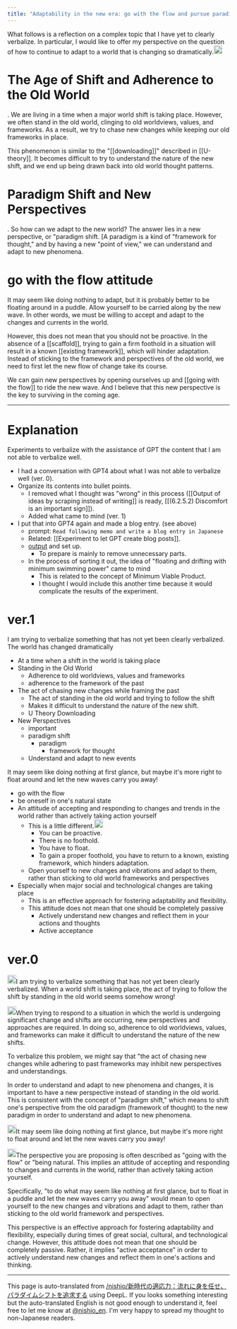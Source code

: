 ```yaml
---
title: "Adaptability in the new era: go with the flow and pursue paradigm shifts"
---
```


What follows is a reflection on a complex topic that I have yet to clearly verbalize. In particular, I would like to offer my perspective on the question of how to continue to adapt to a world that is changing so dramatically.<img src='https://scrapbox.io/api/pages/nishio-en/gpt/icon' alt='gpt.icon' height="19.5"/>

# The Age of Shift and Adherence to the Old World
.
We are living in a time when a major world shift is taking place. However, we often stand in the old world, clinging to old worldviews, values, and frameworks. As a result, we try to chase new changes while keeping our old frameworks in place.

This phenomenon is similar to the "[[downloading]]" described in [[U-theory]]. It becomes difficult to try to understand the nature of the new shift, and we end up being drawn back into old world thought patterns.

# Paradigm Shift and New Perspectives
.
So how can we adapt to the new world? The answer lies in a new perspective, or "paradigm shift. [A paradigm is a kind of "framework for thought," and by having a new "point of view," we can understand and adapt to new phenomena.

# go with the flow attitude
It may seem like doing nothing to adapt, but it is probably better to be floating around in a puddle. Allow yourself to be carried along by the new wave. In other words, we must be willing to accept and adapt to the changes and currents in the world.

However, this does not mean that you should not be proactive. In the absence of a [[scaffold]], trying to gain a firm foothold in a situation will result in a known [[existing framework]], which will hinder adaptation. Instead of sticking to the framework and perspectives of the old world, we need to first let the new flow of change take its course.

We can gain new perspectives by opening ourselves up and [[going with the flow]] to ride the new wave. And I believe that this new perspective is the key to surviving in the coming age.

-----

# Explanation
Experiments to verbalize with the assistance of GPT the content that I am not able to verbalize well.

- I had a conversation with GPT4 about what I was not able to verbalize well (ver. 0).
- Organize its contents into bullet points.
    - I removed what I thought was "wrong" in this process ([[Output of ideas by scraping instead of writing]] is ready, [[(6.2.5.2) Discomfort is an important sign]]).
    - Added what came to mind (ver. 1)
- I put that into GPT4 again and made a blog entry. (see above)
    - prompt: `Read following memo and write a blog entry in Japanese`
    - Related: [[Experiment to let GPT create blog posts]].
    - [output](https://chat.openai.com/share/956d78e9-3a4d-4b04-beb4-c128a823dbb6) and set up.
        - To prepare is mainly to remove unnecessary parts.
    - In the process of sorting it out, the idea of "floating and drifting with minimum swimming power" came to mind
        - This is related to the concept of Minimum Viable Product.
        - I thought I would include this another time because it would complicate the results of the experiment.


# ver.1

I am trying to verbalize something that has not yet been clearly verbalized.
The world has changed dramatically
- At a time when a shift in the world is taking place
- Standing in the Old World
    - Adherence to old worldviews, values and frameworks
    - adherence to the framework of the past
- The act of chasing new changes while framing the past
    - The act of standing in the old world and trying to follow the shift
    - Makes it difficult to understand the nature of the new shift.
    - U Theory Downloading
- New Perspectives
    - important
    - paradigm shift
        - paradigm
            - framework for thought
    - Understand and adapt to new events

It may seem like doing nothing at first glance, but maybe it's more right to float around and let the new waves carry you away!
- go with the flow
- be oneself in one's natural state
- An attitude of accepting and responding to changes and trends in the world rather than actively taking action yourself
    - This is a little different.<img src='https://scrapbox.io/api/pages/nishio-en/nishio/icon' alt='nishio.icon' height="19.5"/>
        - You can be proactive.
        - There is no foothold.
        - You have to float.
        - To gain a proper foothold, you have to return to a known, existing framework, which hinders adaptation.
    - Open yourself to new changes and vibrations and adapt to them, rather than sticking to old world frameworks and perspectives
- Especially when major social and technological changes are taking place
    - This is an effective approach for fostering adaptability and flexibility.
    - This attitude does not mean that one should be completely passive
        - Actively understand new changes and reflect them in your actions and thoughts
        - Active acceptance




# ver.0
<img src='https://scrapbox.io/api/pages/nishio-en/nishio/icon' alt='nishio.icon' height="19.5"/>I am trying to verbalize something that has not yet been clearly verbalized.
When a world shift is taking place, the act of trying to follow the shift by standing in the old world seems somehow wrong!

<img src='https://scrapbox.io/api/pages/nishio-en/gpt/icon' alt='gpt.icon' height="19.5"/>When trying to respond to a situation in which the world is undergoing significant change and shifts are occurring, new perspectives and approaches are required. In doing so, adherence to old worldviews, values, and frameworks can make it difficult to understand the nature of the new shifts.

To verbalize this problem, we might say that "the act of chasing new changes while adhering to past frameworks may inhibit new perspectives and understandings.

In order to understand and adapt to new phenomena and changes, it is important to have a new perspective instead of standing in the old world. This is consistent with the concept of "paradigm shift," which means to shift one's perspective from the old paradigm (framework of thought) to the new paradigm in order to understand and adapt to new phenomena.

<img src='https://scrapbox.io/api/pages/nishio-en/nishio/icon' alt='nishio.icon' height="19.5"/>It may seem like doing nothing at first glance, but maybe it's more right to float around and let the new waves carry you away!

<img src='https://scrapbox.io/api/pages/nishio-en/gpt/icon' alt='gpt.icon' height="19.5"/>The perspective you are proposing is often described as "going with the flow" or "being natural. This implies an attitude of accepting and responding to changes and currents in the world, rather than actively taking action yourself.

Specifically, "to do what may seem like nothing at first glance, but to float in a puddle and let the new waves carry you away" would mean to open yourself to the new changes and vibrations and adapt to them, rather than sticking to the old world framework and perspectives.

This perspective is an effective approach for fostering adaptability and flexibility, especially during times of great social, cultural, and technological change. However, this attitude does not mean that one should be completely passive. Rather, it implies "active acceptance" in order to actively understand new changes and reflect them in one's actions and thinking.


---
This page is auto-translated from [/nishio/新時代の適応力：流れに身を任せ、パラダイムシフトを追求する](https://scrapbox.io/nishio/新時代の適応力：流れに身を任せ、パラダイムシフトを追求する) using DeepL. If you looks something interesting but the auto-translated English is not good enough to understand it, feel free to let me know at [@nishio_en](https://twitter.com/nishio_en). I'm very happy to spread my thought to non-Japanese readers.